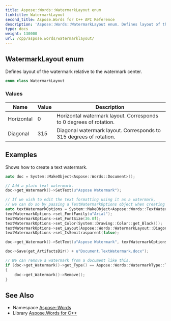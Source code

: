 ```yaml
---
title: Aspose::Words::WatermarkLayout enum
linktitle: WatermarkLayout
second_title: Aspose.Words for C++ API Reference
description: 'Aspose::Words::WatermarkLayout enum. Defines layout of the watermark relative to the watermark center in C++.'
type: docs
weight: 130000
url: /cpp/aspose.words/watermarklayout/
---
```

## WatermarkLayout enum


Defines layout of the watermark relative to the watermark center.

```cpp
enum class WatermarkLayout
```

### Values

| Name | Value | Description |
| --- | --- | --- |
| Horizontal | 0 | Horizontal watermark layout. Corresponds to 0 degrees of rotation. |
| Diagonal | 315 | Diagonal watermark layout. Corresponds to 315 degrees of rotation. |


## Examples



Shows how to create a text watermark. 
```cpp
auto doc = System::MakeObject<Aspose::Words::Document>();

// Add a plain text watermark.
doc->get_Watermark()->SetText(u"Aspose Watermark");

// If we wish to edit the text formatting using it as a watermark,
// we can do so by passing a TextWatermarkOptions object when creating the watermark.
auto textWatermarkOptions = System::MakeObject<Aspose::Words::TextWatermarkOptions>();
textWatermarkOptions->set_FontFamily(u"Arial");
textWatermarkOptions->set_FontSize(36.0f);
textWatermarkOptions->set_Color(System::Drawing::Color::get_Black());
textWatermarkOptions->set_Layout(Aspose::Words::WatermarkLayout::Diagonal);
textWatermarkOptions->set_IsSemitrasparent(false);

doc->get_Watermark()->SetText(u"Aspose Watermark", textWatermarkOptions);

doc->Save(get_ArtifactsDir() + u"Document.TextWatermark.docx");

// We can remove a watermark from a document like this.
if (doc->get_Watermark()->get_Type() == Aspose::Words::WatermarkType::Text)
{
    doc->get_Watermark()->Remove();
}
```

## See Also

* Namespace [Aspose::Words](../)
* Library [Aspose.Words for C++](../../)
